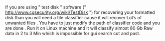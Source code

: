 If you are using " test disk " software (" http://www.cgsecurity.org/wiki/TestDisk ")
for recovering your formatted disk than you will need a file classifier cause it will recover Lot’s of unwanted files . You have to just modify the path of classifier code and you are done . Run it on Linux machine and it will classify almost 80 Gb Raw data in 2 to 3 Min which is impossible for gui search cut and past.
